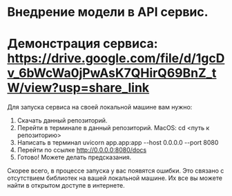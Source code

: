 # Внедрение модели в API сервис. 

# Демонстрация сервиса: https://drive.google.com/file/d/1gcDv_6bWcWa0jPwAsK7QHirQ69BnZ_tW/view?usp=share_link

Для запуска сервиса на своей локальной машине вам нужно: 
1. Скачать данный репозиторий.
2. Перейти в терминале в данный репозиторий. MacOS: cd <путь к репозиторию>
3. Написать в терминал uvicorn app.app:app --host 0.0.0.0 --port 8080
4. Перейти по ссылке http://0.0.0.0:8080/docs
5. Готово! Можете делать предсказания.

Скорее всего, в процессе запуска у вас появятся ошибки. Это связано с отсутствием библиотек на вашей локальной машине. Их все вы можете найти в открытом доступе в интернете.
